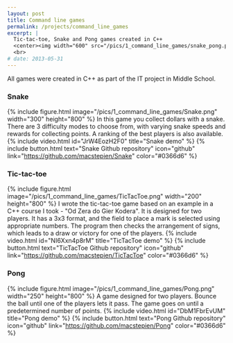 ```yaml
---
layout: post
title: Command line games
permalink: /projects/command_line_games
excerpt: |
  Tic-tac-toe, Snake and Pong games created in C++
  <center><img width="600" src="/pics/1_command_line_games/snake_pong.png"></center>
  <br>
# date: 2013-05-31
---
```


All games were created in C++ as part of the IT project in Middle School.

### Snake

{% include figure.html image="/pics/1_command_line_games/Snake.png" width="300" height="800" %}
In this game you collect dollars with a snake. There are 3 difficulty modes to choose from, with varying snake speeds and rewards for collecting points. A ranking of the best players is also available.
{% include video.html id="JrW4EozH2F0" title="Snake demo" %}
{% include button.html text="Snake Github repository" icon="github" link="https://github.com/macstepien/Snake" color="#0366d6" %}

### Tic-tac-toe

{% include figure.html image="/pics/1_command_line_games/TicTacToe.png" width="200" height="800" %}
I wrote the tic-tac-toe game based on an example in a C++ course I took - "Od Zera do Gier Kodera". It is designed for two players. It has a 3x3 format, and the field to place a mark is selected using appropriate numbers. The program then checks the arrangement of signs, which leads to a draw or victory for one of the players.
{% include video.html id="NI6Xxn4p8rM" title="TicTacToe demo" %}
{% include button.html text="TicTacToe Github repository" icon="github" link="https://github.com/macstepien/TicTacToe" color="#0366d6" %}

### Pong

{% include figure.html image="/pics/1_command_line_games/Pong.png" width="250" height="800" %}
A game designed for two players. Bounce the ball until one of the players lets it pass. The game goes on until a predetermined number of points.
{% include video.html id="DbM1FbrEvUM" title="Pong demo" %}
{% include button.html text="Pong Github repository" icon="github" link="https://github.com/macstepien/Pong" color="#0366d6" %}
